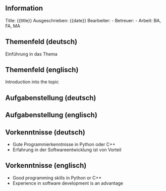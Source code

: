 ## Information
Title: {{title}}
Ausgeschrieben: {{date}}
Bearbeiter: -
Betreuer: -
Arbeit: BA, FA, MA

## Themenfeld (deutsch)
Einführung in das Thema

## Themenfeld (englisch)
Introduction into the topic

## Aufgabenstellung (deutsch)

## Aufgabenstellung (englisch)

## Vorkenntnisse (deutsch)
- Gute Programmierkenntnisse in Python oder C++
- Erfahrung in der Softwareentwicklung ist von Vorteil

## Vorkenntnisse (englisch)
- Good programming skills in Python or C++
- Experience in software development is an advantage